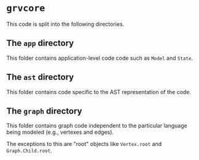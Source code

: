 # `grvcore`

This code is split into the following directories.

## The `app` directory

This folder contains application-level code code such as `Model` and `State`.

## The `ast` directory

This folder contains code specific to the AST representation of the code.

## The `graph` directory

This folder contains graph code independent to the particular language being modeled
(e.g., vertexes and edges).

The exceptions to this are "root" objects like `Vertex.root` and `Graph.Child.root`.
